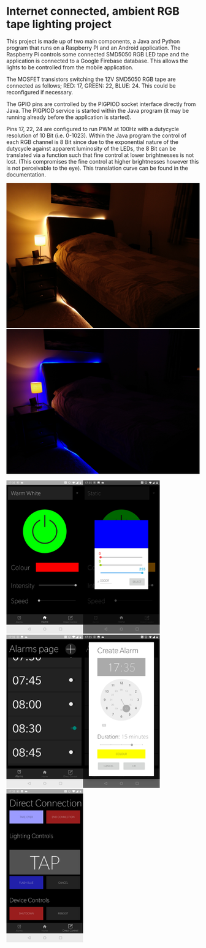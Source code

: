 # Internet connected, ambient RGB tape lighting project
This project is made up of two main components, a Java and Python program that runs on a Raspberry PI and an Android application. The Raspberry Pi controls some connected SMD5050 RGB LED tape and the application is connected to a Google Firebase database. This allows the lights to be controlled from the mobile application.

The MOSFET transistors switching the 12V SMD5050 RGB tape are connected as follows; RED: 17, GREEN: 22, BLUE: 24. This could be reconfigured if necessary.

The GPIO pins are controlled by the PIGPIOD socket interface directly from Java. The PIGPIOD service is started within the Java program (it may be running already before the application is started).

Pins 17, 22, 24 are configured to run PWM at 100Hz with a dutycycle resolution of 10 Bit (i.e. 0-1023). Within the Java program the control of each RGB channel is 8 Bit since due to the exponential nature of the dutycycle against apparent luminosity of the LEDs, the 8 Bit can be translated via a function such that fine control at lower brightnesses is not lost. (This compromises the fine control at higher brightnesses however this is not perceivable to the eye). This translation curve can be found in the documentation.


![image](https://github.com/RupertHSmith/led-tape-lighting-project/blob/master/img/device/IMG_20201103_173257.jpg)
![image](https://github.com/RupertHSmith/led-tape-lighting-project/blob/master/img/device/IMG_20201103_173328.jpg)

<img src="https://github.com/RupertHSmith/led-tape-lighting-project/blob/master/img/app/Screenshot_20201103-173508.jpg" width="200"><img src="https://github.com/RupertHSmith/led-tape-lighting-project/blob/master/img/app/Screenshot_20201103-173520.jpg" width="200"><img src="https://github.com/RupertHSmith/led-tape-lighting-project/blob/master/img/app/Screenshot_20201103-173533.jpg" width="200"><img src="https://github.com/RupertHSmith/led-tape-lighting-project/blob/master/img/app/Screenshot_20201103-173539.jpg" width="200"><img src="https://github.com/RupertHSmith/led-tape-lighting-project/blob/master/img/app/Screenshot_20201103-173545.jpg" width="200">

